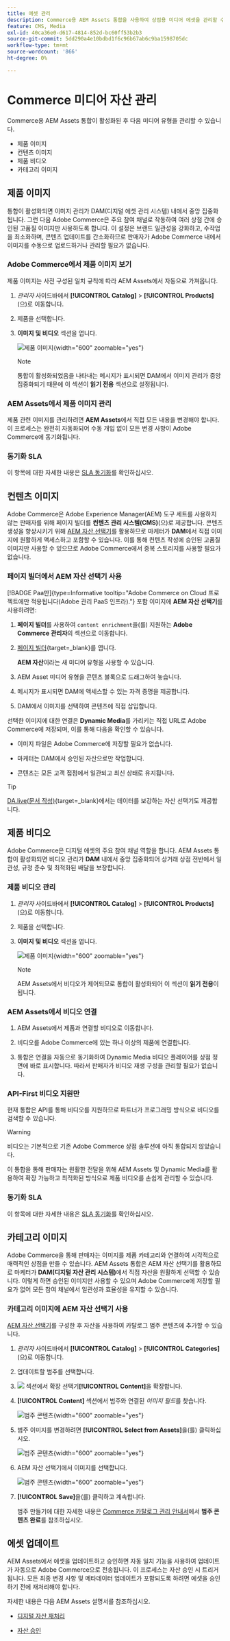 ```yaml
---
title: 에셋 관리
description: Commerce용 AEM Assets 통합을 사용하여 상점용 미디어 에셋을 관리할 수 있습니다.
feature: CMS, Media
exl-id: 40ca36e0-d617-4814-852d-bc60ff53b2b3
source-git-commit: 5dd290a4e10bdbd1f6c96b67ab6c9ba1598705dc
workflow-type: tm+mt
source-wordcount: '866'
ht-degree: 0%

---
```


# Commerce 미디어 자산 관리

<!--In ACAP-844, this topic was linked to from the Commerce Admin products images and videos when the Assets integration is enabled. If the URL to the topic changes, be sure to add a redirect.-->

Commerce용 AEM Assets 통합이 활성화된 후 다음 미디어 유형을 관리할 수 있습니다.

* 제품 이미지
* 컨텐츠 이미지
* 제품 비디오
* 카테고리 이미지

## 제품 이미지

통합이 활성화되면 이미지 관리가 DAM(디지털 에셋 관리 시스템) 내에서 중앙 집중화됩니다. 그런 다음 Adobe Commerce은 주요 참여 채널로 작동하여 여러 상점 간에 승인된 고품질 이미지만 사용하도록 합니다. 이 설정은 브랜드 일관성을 강화하고, 수작업을 최소화하며, 콘텐츠 업데이트를 간소화하므로 판매자가 Adobe Commerce 내에서 이미지를 수동으로 업로드하거나 관리할 필요가 없습니다.

### Adobe Commerce에서 제품 이미지 보기

제품 이미지는 사전 구성된 일치 규칙에 따라 AEM Assets에서 자동으로 가져옵니다.

1. _관리자_ 사이드바에서 **[!UICONTROL Catalog]** > **[!UICONTROL Products]**(으)로 이동합니다.

1. 제품을 선택합니다.

1. **이미지 및 비디오** 섹션을 엽니다.

   ![제품 이미지](assets/product-image.png){width="600" zoomable="yes"}

   >[!NOTE]
   >
   > 통합이 활성화되었음을 나타내는 메시지가 표시되면 DAM에서 이미지 관리가 중앙 집중화되기 때문에 이 섹션이 **읽기 전용** 섹션으로 설정됩니다.

### AEM Assets에서 제품 이미지 관리

제품 관련 이미지를 관리하려면 **AEM Assets**&#x200B;에서 직접 모든 내용을 변경해야 합니다. 이 프로세스는 완전히 자동화되어 수동 개입 없이 모든 변경 사항이 Adobe Commerce에 동기화됩니다.

### 동기화 SLA

이 항목에 대한 자세한 내용은 [SLA 동기화](get-started/setup-synchronization.md#synchronization-sla)를 확인하십시오.

## 컨텐츠 이미지

Adobe Commerce은 Adobe Experience Manager(AEM) 도구 세트를 사용하지 않는 판매자를 위해 페이지 빌더를 **컨텐츠 관리 시스템(CMS)**(으)로 제공합니다. 콘텐츠 생성을 향상시키기 위해 [AEM 자산 선택기](synchronize/asset-selector-integration.md)를 활용하므로 마케터가 **DAM**&#x200B;에서 직접 이미지에 원활하게 액세스하고 포함할 수 있습니다. 이를 통해 컨텐츠 작성에 승인된 고품질 이미지만 사용할 수 있으므로 Adobe Commerce에서 중복 스토리지를 사용할 필요가 없습니다.

### 페이지 빌더에서 AEM 자산 선택기 사용

[!BADGE Paa만]{type=Informative tooltip="Adobe Commerce on Cloud 프로젝트에만 적용됩니다(Adobe 관리 PaaS 인프라)."} 포함 이미지에 **AEM 자산 선택기**&#x200B;를 사용하려면:

1. **페이지 빌더**&#x200B;를 사용하여 `content enrichment`을(를) 지원하는 **Adobe Commerce 관리자**&#x200B;의 섹션으로 이동합니다.

1. [페이지 빌더](https://developer.adobe.com/commerce/frontend-core/page-builder/){target=_blank}를 엽니다.

   **AEM 자산**&#x200B;이라는 새 미디어 유형을 사용할 수 있습니다.

1. AEM Asset 미디어 유형을 콘텐츠 블록으로 드래그하여 놓습니다.

1. 메시지가 표시되면 DAM에 액세스할 수 있는 자격 증명을 제공합니다.

1. DAM에서 이미지를 선택하여 콘텐츠에 직접 삽입합니다.

선택한 이미지에 대한 연결은 **Dynamic Media**&#x200B;를 가리키는 직접 URL로 Adobe Commerce에 저장되며, 이를 통해 다음을 확인할 수 있습니다.

* 이미지 파일은 Adobe Commerce에 저장할 필요가 없습니다.

* 마케터는 DAM에서 승인된 자산으로만 작업합니다.

* 콘텐츠는 모든 고객 접점에서 일관되고 최신 상태로 유지됩니다.

>[!TIP]
>
> [DA.live(문서 작성)](https://experienceleague.adobe.com/developer/commerce/storefront/merchants/storefront-builder/?lang=ko#dalive-document-authoring){target=_blank}에서는 데이터를 보강하는 자산 선택기도 제공합니다.

## 제품 비디오

Adobe Commerce은 디지털 에셋의 주요 참여 채널 역할을 합니다. AEM Assets 통합이 활성화되면 비디오 관리가 **DAM** 내에서 중앙 집중화되어 상거래 상점 전반에서 일관성, 규정 준수 및 최적화된 배달을 보장합니다.

### 제품 비디오 관리

1. _관리자_ 사이드바에서 **[!UICONTROL Catalog]** > **[!UICONTROL Products]**(으)로 이동합니다.

1. 제품을 선택합니다.

1. **이미지 및 비디오** 섹션을 엽니다.

   ![제품 이미지](assets/product-image.png){width="600" zoomable="yes"}

   >[!NOTE]
   >
   > AEM Assets에서 비디오가 제어되므로 통합이 활성화되어 이 섹션이 **읽기 전용**&#x200B;이 됩니다.

### AEM Assets에서 비디오 연결

1. AEM Assets에서 제품과 연결할 비디오로 이동합니다.

1. 비디오를 Adobe Commerce에 있는 하나 이상의 제품에 연결합니다.

1. 통합은 연결을 자동으로 동기화하여 Dynamic Media 비디오 플레이어를 상점 정면에 바로 표시합니다. 따라서 판매자가 비디오 재생 구성을 관리할 필요가 없습니다.

### API-First 비디오 지원만

현재 통합은 API를 통해 비디오를 지원하므로 파트너가 프로그래밍 방식으로 비디오를 검색할 수 있습니다.

>[!WARNING]
>
> 비디오는 기본적으로 기존 Adobe Commerce 상점 솔루션에 아직 통합되지 않았습니다.

이 통합을 통해 판매자는 원활한 전달을 위해 AEM Assets 및 Dynamic Media를 활용하여 확장 가능하고 최적화된 방식으로 제품 비디오를 손쉽게 관리할 수 있습니다.

### 동기화 SLA

이 항목에 대한 자세한 내용은 [SLA 동기화](get-started/setup-synchronization.md#synchronization-sla)를 확인하십시오.

## 카테고리 이미지

Adobe Commerce을 통해 판매자는 이미지를 제품 카테고리와 연결하여 시각적으로 매력적인 상점을 만들 수 있습니다. AEM Assets 통합은 AEM 자산 선택기를 활용하므로 마케터가 **DAM(디지털 자산 관리 시스템)**&#x200B;에서 직접 자산을 원활하게 선택할 수 있습니다. 이렇게 하면 승인된 이미지만 사용할 수 있으며 Adobe Commerce에 저장할 필요가 없어 모든 참여 채널에서 일관성과 효율성을 유지할 수 있습니다.

### 카테고리 이미지에 AEM 자산 선택기 사용

[AEM 자산 선택기](synchronize/asset-selector-integration.md)를 구성한 후 자산을 사용하여 카탈로그 범주 콘텐츠에 추가할 수 있습니다.

1. _관리자_ 사이드바에서 **[!UICONTROL Catalog]** > **[!UICONTROL Categories]**(으)로 이동합니다.

1. 업데이트할 범주를 선택합니다.

1. ![&#x200B; 섹션에서 &#x200B;](../assets/icon-display-expand.png)확장 선택기&#x200B;**[!UICONTROL Content]**&#x200B;을 확장합니다.

1. **[!UICONTROL Content]** 섹션에서 범주와 연결된 *이미지 필드*&#x200B;를 찾습니다.

   ![범주 콘텐츠](assets/category-asset.png){width="600" zoomable="yes"}

1. 범주 이미지를 변경하려면 **[!UICONTROL Select from Assets]**&#x200B;을(를) 클릭하십시오.

   ![범주 콘텐츠](assets/asset-view.png){width="600" zoomable="yes"}

1. AEM 자산 선택기에서 이미지를 선택합니다.

   ![범주 콘텐츠](assets/select-image.png){width="600" zoomable="yes"}

1. **[!UICONTROL Save]**&#x200B;을(를) 클릭하고 계속합니다.

   범주 만들기에 대한 자세한 내용은 [Commerce 카탈로그 관리 안내서](https://experienceleague.adobe.com/ko/docs/commerce-admin/catalog/categories/create/category-create#step-3-complete-the-category-content)에서 **범주 콘텐츠 완료**&#x200B;를 참조하십시오.

## 에셋 업데이트

AEM Assets에서 에셋을 업데이트하고 승인하면 자동 일치 기능을 사용하여 업데이트가 자동으로 Adobe Commerce으로 전송됩니다. 이 프로세스는 자산 승인 시 트리거됩니다. 모든 최종 변경 사항 및 메타데이터 업데이트가 포함되도록 하려면 에셋을 승인하기 전에 재처리해야 합니다.

자세한 내용은 다음 AEM Assets 설명서를 참조하십시오.

* [디지털 자산 재처리](https://experienceleague.adobe.com/ko/docs/experience-manager-cloud-service/content/assets/manage/reprocessing)

* [자산 승인](https://experienceleague.adobe.com/ko/docs/experience-manager-cloud-service/content/assets/dynamicmedia/dynamic-media-open-apis/approve-assets)
